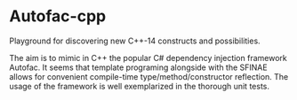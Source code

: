 # Autofac-cpp

Playground for discovering new C++-14 constructs and possibilities.

The aim is to mimic in C++ the popular C# dependency injection framework Autofac.
It seems that template programing alongside with the SFINAE allows for convenient compile-time type/method/constructor reflection.
The usage of the framework is well exemplarized in the thorough unit tests.
